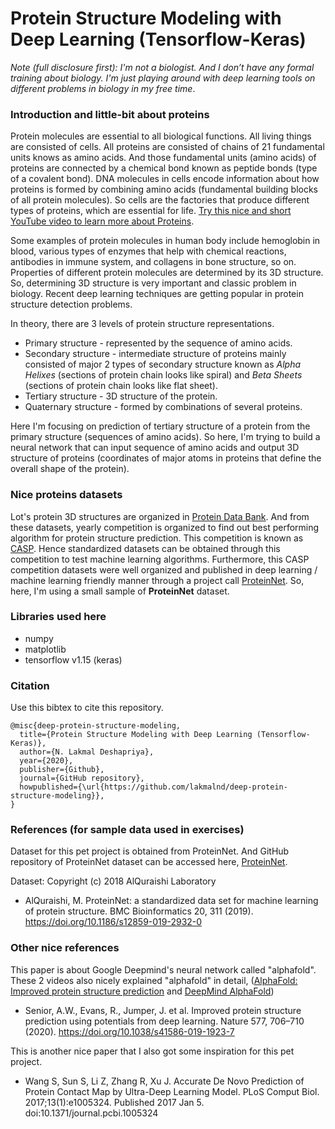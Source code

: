# Protein Structure Modeling with Deep Learning (Tensorflow-Keras)

*Note (full disclosure first): I'm not a biologist. And I don’t have any formal training about biology. I'm just playing around with deep learning tools on different problems in biology in my free time*. 

### Introduction and little-bit about proteins

Protein molecules are essential to all biological functions. All living things are consisted of cells. All proteins are consisted of chains of 21 fundamental units knows as amino acids. And those fundamental units (amino acids) of proteins are connected by a chemical bond known as peptide bonds (type of a covalent bond). DNA molecules in cells encode information about how proteins is formed by combining amino acids (fundamental building blocks of all protein molecules). So cells are the factories that produce different types of proteins, which are essential for life. [Try this nice and short YouTube video to learn more about Proteins](https://www.youtube.com/watch?v=wvTv8TqWC48).

Some examples of protein molecules in human body include hemoglobin in blood, various types of enzymes that help with chemical reactions, antibodies in immune system, and collagens in bone structure, so on. Properties of different protein molecules are determined by its 3D structure. So, determining 3D structure is very important and classic problem in biology. Recent deep learning techniques are getting popular in protein structure detection problems.

In theory, there are 3 levels of protein structure representations. 

- Primary structure - represented by the sequence of amino acids.
- Secondary structure - intermediate structure of proteins mainly consisted of major 2 types of secondary structure known as *Alpha Helixes* (sections of protein chain looks like spiral) and *Beta Sheets* (sections of protein chain looks like flat sheet).
- Tertiary structure - 3D structure of the protein.
- Quaternary structure - formed by combinations of several proteins.

Here I'm focusing on prediction of tertiary structure of a protein from the primary structure (sequences of amino acids). So here, I'm trying to build a neural network that can input sequence of amino acids and output 3D structure of proteins (coordinates of major atoms in proteins that define the overall shape of the protein).

### Nice proteins datasets

Lot's protein 3D structures are organized in [Protein Data Bank](https://www.rcsb.org/). And from these datasets, yearly competition is organized to find out best performing algorithm for protein structure prediction. This competition is known as [CASP](https://predictioncenter.org/). Hence standardized datasets can be obtained through this competition to test machine learning algorithms. Furthermore, this CASP competition datasets were well organized and published in deep learning / machine learning friendly manner through a project call [ProteinNet](https://github.com/aqlaboratory/proteinnet). So, here, I'm using a small sample of __ProteinNet__ dataset.

### Libraries used here
* numpy
* matplotlib
* tensorflow v1.15 (keras)

### Citation
Use this bibtex to cite this repository.
```
@misc{deep-protein-structure-modeling,
  title={Protein Structure Modeling with Deep Learning (Tensorflow-Keras)},
  author={N. Lakmal Deshapriya},
  year={2020},
  publisher={Github},
  journal={GitHub repository},
  howpublished={\url{https://github.com/lakmalnd/deep-protein-structure-modeling}},
}
```

### References (for sample data used in exercises)

Dataset for this pet project is obtained from ProteinNet. And GitHub repository of ProteinNet dataset can be accessed here,  [ProteinNet](https://github.com/aqlaboratory/proteinnet).

Dataset: Copyright (c) 2018 AlQuraishi Laboratory

* AlQuraishi, M. ProteinNet: a standardized data set for machine learning of protein structure. BMC Bioinformatics 20, 311 (2019). https://doi.org/10.1186/s12859-019-2932-0

### Other nice references

This paper is about Google Deepmind's neural network called "alphafold". These 2 videos also nicely explained "alphafold" in detail, ([AlphaFold: Improved protein structure prediction](https://www.youtube.com/watch?v=HRqf76ULlCU) and [DeepMind AlphaFold](https://www.youtube.com/watch?v=cw6_OP5An8s))

* Senior, A.W., Evans, R., Jumper, J. et al. Improved protein structure prediction using potentials from deep learning. Nature 577, 706–710 (2020). https://doi.org/10.1038/s41586-019-1923-7

This is another nice paper that I also got some inspiration for this pet project.

* Wang S, Sun S, Li Z, Zhang R, Xu J. Accurate De Novo Prediction of Protein Contact Map by Ultra-Deep Learning Model. PLoS Comput Biol. 2017;13(1):e1005324. Published 2017 Jan 5. doi:10.1371/journal.pcbi.1005324 
